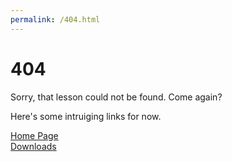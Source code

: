 ```yaml
---
permalink: /404.html
---
```


<title>404</title>

# 404



Sorry, that lesson could not be found. Come again?

Here's some intruiging links for now.

<a href="https://doggegamingtime.github.io/educator/" target="_self">Home Page</a> <br> <a href="https://doggegamingtime.github.io/educator/downloads" target="_self">Downloads</a>

